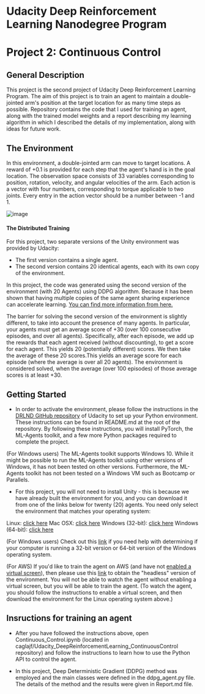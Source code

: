 <h1>Udacity Deep Reinforcement Learning Nanodegree Program</h1>
<h1>Project 2: Continuous Control</h1>

<h2>General Description</h2>
This project is the second project of Udacity Deep Reinforcement Learning Program. The aim of this project is to train an agent to maintain a double-jointed arm's position at the target location for as many time steps as possible. Repository contains the code that I used for training an agent, along with the trained model weights and a report describing my learning algorithm in which I described the details of my implementation, along with ideas for future work.

<h2>The Environment</h2>
In this environment, a double-jointed arm can move to target locations. A reward of +0.1 is provided for each step that the agent's hand is in the goal location. The observation space consists of 33 variables corresponding to position, rotation, velocity, and angular velocities of the arm. Each action is a vector with four numbers, corresponding to torque applicable to two joints. Every entry in the action vector should be a number between -1 and 1.

![image](https://user-images.githubusercontent.com/51778059/153588788-a2db6eda-d5cd-4714-b91a-d54092368e79.png)

<h4>The Distributed Training</h4>

For this project, two separate versions of the Unity environment was provided by Udacity:

- The first version contains a single agent.
- The second version contains 20 identical agents, each with its own copy of the environment.

In this project, the code was generated using the second version of the environment (with 20 Agents) using DDPG algorithm. Because it has been shown that having multiple copies of the same agent sharing experience can accelerate learning. [You can find more information from here.](https://ai.googleblog.com/2016/10/how-robots-can-acquire-new-skills-from.html) 

The barrier for solving the second version of the environment is slightly different, to take into account the presence of many agents. In particular, your agents must get an average score of +30 (over 100 consecutive episodes, and over all agents). Specifically, after each episode, we add up the rewards that each agent received (without discounting), to get a score for each agent. This yields 20 (potentially different) scores. We then take the average of these 20 scores.This yields an average score for each episode (where the average is over all 20 agents). The environment is considered solved, when the average (over 100 episodes) of those average scores is at least +30. 

<h2>Getting Started</h2>

- In order to activate the environment, please follow the instructions in the [DRLND GitHub repository](https://github.com/udacity/deep-reinforcement-learning#dependencies) of Udacity to set up your Python environment. These instructions can be found in README.md at the root of the repository. By following these instructions, you will install PyTorch, the ML-Agents toolkit, and a few more Python packages required to complete the project.

(For Windows users) The ML-Agents toolkit supports Windows 10. While it might be possible to run the ML-Agents toolkit using other versions of Windows, it has not been tested on other versions. Furthermore, the ML-Agents toolkit has not been tested on a Windows VM such as Bootcamp or Parallels.

- For this project, you will not need to install Unity - this is because we have already built the environment for you, and you can download it from one of the links below for twenty (20) agents. You need only select the environment that matches your operating system:

Linux: [click here](https://s3-us-west-1.amazonaws.com/udacity-drlnd/P2/Reacher/Reacher_Linux.zip)
Mac OSX: [click here](https://s3-us-west-1.amazonaws.com/udacity-drlnd/P2/Reacher/Reacher.app.zip)
Windows (32-bit): [click here](https://s3-us-west-1.amazonaws.com/udacity-drlnd/P2/Reacher/Reacher_Windows_x86.zip)
Windows (64-bit): [click here](https://s3-us-west-1.amazonaws.com/udacity-drlnd/P2/Reacher/Reacher_Windows_x86_64.zip)

(For Windows users) Check out this [link](https://support.microsoft.com/en-us/help/827218/how-to-determine-whether-a-computer-is-running-a-32-bit-version-or-64) if you need help with determining if your computer is running a 32-bit version or 64-bit version of the Windows operating system.

(For AWS) If you'd like to train the agent on AWS (and have not [enabled a virtual screen](https://github.com/Unity-Technologies/ml-agents/blob/master/docs/Training-on-Amazon-Web-Service.md)), then please use this [link](https://s3-us-west-1.amazonaws.com/udacity-drlnd/P2/Reacher/Reacher_Linux_NoVis.zip) to obtain the "headless" version of the environment. You will not be able to watch the agent without enabling a virtual screen, but you will be able to train the agent. (To watch the agent, you should follow the instructions to enable a virtual screen, and then download the environment for the Linux operating system above.)

 <h2>Insructions for training an agent</h2>

- After you have followed the instructions above, open Continuous_Control.ipynb (located in caglajf/Udacity_DeepReinforcementLearning_ContinuousControl repository) and follow the instructions to learn how to use the Python API to control the agent. 
  
 - In this project, Deep Deterministic Gradient (DDPG) method was employed and the main classes were defined in the ddpg_agent.py file. The details of the method and the results were given in Report.md file. 
